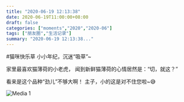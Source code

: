 ```yaml
---
title: "2020-06-19 12:13:38"
date: 2020-06-19T11:00:00+08:00
draft: false
categories: ["moments","2020","2020-06"]
tags: ["朋友圈","生活记录"]
summary: "2020-06-19 12:13:38..."
---
```


#猫咪快乐草
小小年纪，沉迷“吸草”~

家里最喜欢猫薄荷的小老虎，
闻到新鲜猫薄荷的心情居然是：“切，就这？”

看来是这个品种“劲儿”不够大啊！
主子，小的这是对不住您啦~😅

![Media 1](/Moments/photos/2020-06-19/202006191213380.jpg)

